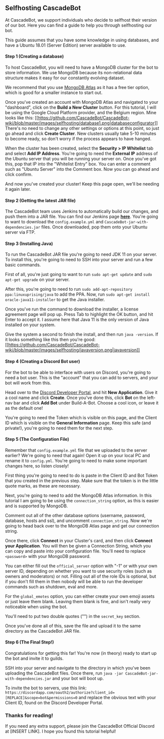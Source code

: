## Selfhosting CascadeBot

At CascadeBot, we support individuals who decide to selfhost their version of our bot. Here you can find a guide to help you through selfhosting our bot.

This guide assumes that you have some knowledge in using databases, and have a Ubuntu 18.01 (Server Edition) server available to use.

#### Step 1 (Creating a database)

To host CascadeBot, you will need to have a MongoDB cluster for the bot to store information. We use MongoDB because its non-relational data structure makes it easy for our constantly evolving dataset.

We recommend that you use [MongoDB Atlas](https://www.mongodb.com/cloud/atlas) as it has a free tier option, which is good for a smaller instance to start out.

Once you've created an account with MongoDB Atlas and navigated to your "dashboard", click on the **Build a New Cluster** button. For this tutorial, I will be using the Google Cloud Platform provider, and the Belgium region. Mine looks like this: [[https://github.com/CascadeBot/CascadeBot-wiki/blob/master/images/selfhosting/database1.png|databaseconfigurator]]
 There's no need to change any other settings or options at this point, so just go ahead and click **Create Cluster**. New clusters usually take 5-10 minutes to become ready, so don't worry if the process appears to have hanged.

When the cluster has been created, select the **Security > IP Whitelist** tab and select **Add IP Address**. You're going to need the __External IP__ address of the Ubuntu server that you will be running your server on. Once you've got this, pop that IP into the "Whitelist Entry" box. You can enter a comment such as "Ubuntu Server" into the Comment box. Now you can go ahead and click confirm.

And now you've created your cluster! Keep this page open, we'll be needing it again later.

#### Step 2 (Getting the latest JAR file)

The CascadeBot team uses Jenkins to automatically build our changes, and push them into a JAR file. You can find our Jenkins page [**here**](https://jenkins.weeryan17.com/job/Cascade%20Bot/). You're going to want to download the `config.example.yml` and `CascadeBot-jar-with-dependencies.jar` files. Once downloaded, pop them onto your Ubuntu server via FTP.

#### Step 3 (Installing Java)

To run the CascadeBot JAR file you're going to need JDK 11 on your server. To install this, you're going to need to SSH into your server and run a few basic commands. 

First of all, you're just going to want to run `sudo apt-get update` and `sudo apt-get upgrade` on your server.

After this, you're going to need to run `sudo add-apt-repository ppa:linuxuprising/java` to add the PPA. Now, run `sudo apt-get install oracle-java11-installer` to get the Java installer.

Once you've run the command to download the installer, a license agreement page will pop up. Press Tab to highlight the OK button, and hit Enter to accept it. I assume here that Java 11 is the only version of Java installed on your system.

Give the system a second to finish the install, and then run `java -version`. If it looks something like this then you're good: [[https://github.com/CascadeBot/CascadeBot-wiki/blob/master/images/selfhosting/javaversion.png|javaversion]]

#### Step 4 (Creating a Discord Bot user)

For the bot to be able to interface with users on Discord, you're going to need a bot user. This is the "account" that you can add to servers, and your bot will work from this.

Head over to the [Discord Developer Portal](https://discordapp.com/developers/applications/), and hit **New Application**. Give it a cool name and click **Create**. Once you've done this, click **Bot** on the left-nav bar and click **Add Bot** under Build-A-Bot. Choose a cool icon, or leave it as the default one!

You're going to need the Token which is visible on this page, and the Client ID which is visible on the **General Information** page. Keep this safe (and private!), you're going to need them for the next step.

#### Step 5 (The Configuration File)

Remember that `config.example.yml` file that we uploaded to the server earlier? We're going to need that again! Open it up on your local PC and rename it to `config.yml`. You're going to need to make some important changes here, so listen closely!

First thing you're going to need to do is paste in the Client ID and Bot Token that you created in the previous step. Make sure that the token is in the little quote marks, as these are necessary.

Next, you're going to need to add the MongoDB Atlas information. In this tutorial I am going to be using the `connection_string` option, as this is easier and is supported by MongoDB.

Comment out all of the other database options (username, password, database, hosts and ssl), and uncomment `connection_string`. Now we're going to head back over to the MongoDB Atlas page and get our connection string.

Once there, click **Connect** in your Cluster's card, and then click **Connect your Application**. You will then be given a Connection String, which you can copy and paste into your configuration file. You'll need to replace `<password>` with your MongoDB password.

You can either fill out the `official_server` option with "-1" or with your own server ID, depending on whether you want to use security roles (such as owners and moderators) or not. Filling out all of the role IDs is optional, but if you don't fill them in then nobody will be able to run the developer commands such as shutdown, eval and more.

For the `global_emotes` option, you can either create your own emoji assets or just leave them blank. Leaving them blank is fine, and isn't really very noticeable when using the bot.

You'll need to put two double quotes ("") in the `secret_key` section.

Once you've done all of this, save the file and upload it to the same directory as the CascadeBot JAR file.

#### Step 6 (The Final Step!)

Congratulations for getting this far! You're now (in theory) ready to start up the bot and invite it to guilds. 

SSH into your server and navigate to the directory in which you've been uploading the CascadeBot files. Once there, run `java -jar CascadeBot-jar-with-dependencies.jar` and your bot will boot up.

To invite the bot to servers, use this link: `https://discordapp.com/oauth2/authorize?client_id=[REPLACE]&scope=bot&permissions=0` and replace the obvious text with your Client ID, found on the Discord Developer Portal.

### Thanks for reading!

If you need any extra support, please join the CascadeBot Official Discord at [INSERT LINK]. I hope you found this tutorial helpful!
